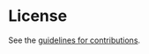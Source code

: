 # License

See the
[guidelines for contributions](https://github.com/WebOfTrust/ietf-did-keri/blob/main/CONTRIBUTING.md).
